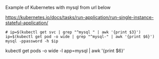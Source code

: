Example of Kubernetes with mysql from url below

https://kubernetes.io/docs/tasks/run-application/run-single-instance-stateful-application/


```
# ip=$(kubectl get svc | grep "^mysql " | awk '{print $3}')
ip=$(kubectl get pod -o wide | grep "^mysql-" | awk '{print $6}')
mysql -ppassword -h $ip 
```

 kubectl get pods -o wide -l app=mysql | awk '{print $6}'
